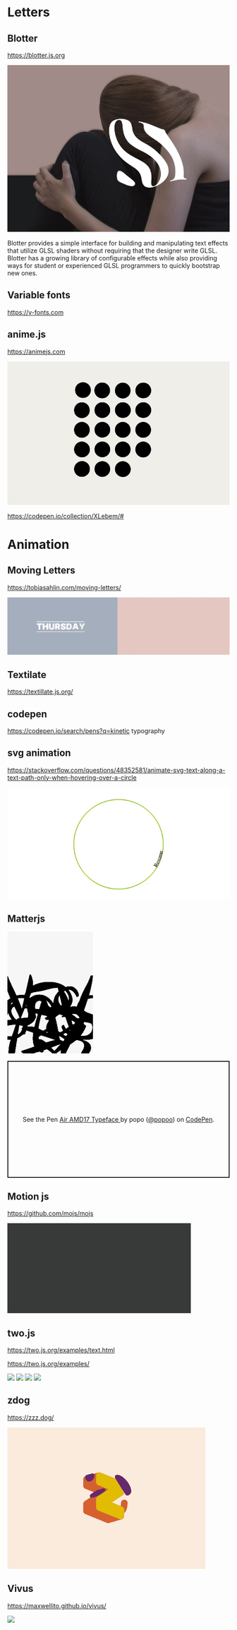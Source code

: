 # Letters
## Blotter

https://blotter.js.org

<img src="https://raw.githubusercontent.com/JulienDrochon/libraries-text-effects/master/blotter.jpg" />

Blotter provides a simple interface for building and manipulating text effects that utilize GLSL shaders without requiring that the designer write GLSL. Blotter has a growing library of configurable effects while also providing ways for student or experienced GLSL programmers to quickly bootstrap new ones.

## Variable fonts
https://v-fonts.com

## anime.js

https://animejs.com

<img src="https://raw.githubusercontent.com/JulienDrochon/libraries-text-effects/master/anime.gif" />

https://codepen.io/collection/XLebem/#

# Animation
## Moving Letters

https://tobiasahlin.com/moving-letters/

<img src="https://raw.githubusercontent.com/JulienDrochon/libraries-text-effects/master/moving-letters.gif" />

## Textilate

https://textillate.js.org/

## codepen

https://codepen.io/search/pens?q=kinetic typography

## svg animation

https://stackoverflow.com/questions/48352581/animate-svg-text-along-a-text-path-only-when-hovering-over-a-circle

<img src="https://raw.githubusercontent.com/JulienDrochon/libraries-text-effects/master/svg%20path.gif">

## Matterjs

<img src="https://raw.githubusercontent.com/JulienDrochon/libraries-text-effects/master/matterjs.gif">

<p class="codepen" data-height="265" data-theme-id="0" data-default-tab="js,result" data-user="popoo" data-slug-hash="QJmqbe" style="height: 265px; box-sizing: border-box; display: flex; align-items: center; justify-content: center; border: 2px solid; margin: 1em 0; padding: 1em;" data-pen-title="Air AMD17 Typeface ">
  <span>See the Pen <a href="https://codepen.io/popoo/pen/QJmqbe/">
  Air AMD17 Typeface </a> by popo (<a href="https://codepen.io/popoo">@popoo</a>)
  on <a href="https://codepen.io">CodePen</a>.</span>
</p>
<script async src="https://static.codepen.io/assets/embed/ei.js"></script>


## Motion js

https://github.com/mojs/mojs

<img src="https://raw.githubusercontent.com/JulienDrochon/libraries-text-effects/master/motionjs.gif" >

## two.js

https://two.js.org/examples/text.html

https://two.js.org/examples/

<img src="https://two.js.org/images/examples/text.gif">
<img src="https://two.js.org/images/examples/anchors.gif">
<img src="https://two.js.org/images/examples/vertices.gif">
<img src="https://two.js.org/images/examples/fresh.gif">

## zdog

https://zzz.dog/

<img src="https://raw.githubusercontent.com/JulienDrochon/libraries-text-effects/master/zdog.gif">

## Vivus

https://maxwellito.github.io/vivus/

<img src='https://1.bp.blogspot.com/-s75X3D05O1s/WmHolzu9s2I/AAAAAAAAAPw/asQBtTTv-2sAE3wTud7_2qDJmtY-k0EgQCLcBGAs/s1600/vivus.gif'>


